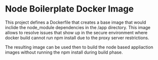 # Node Boilerplate Docker Image

This project defines a Dockerfile that creates a base image that would inclide the node_module dependencies in the /app directory.
This image allows to resolve issues that show up in the secure environment where docker build cannot run npm install
due to the proxy server restrictions.

The resulting image can be used then to build the node based appliaction images without running the npm install during build phase.
